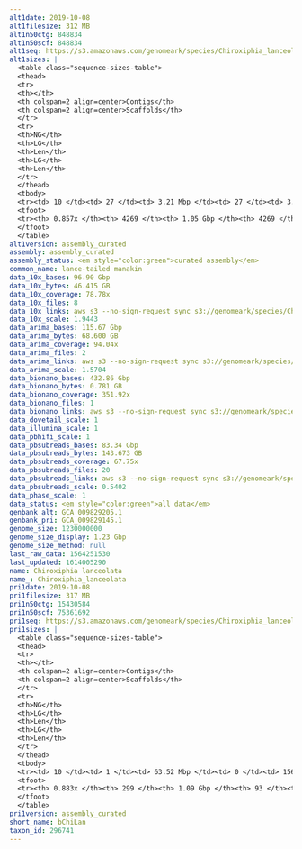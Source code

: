 ```yaml
---
alt1date: 2019-10-08
alt1filesize: 312 MB
alt1n50ctg: 848834
alt1n50scf: 848834
alt1seq: https://s3.amazonaws.com/genomeark/species/Chiroxiphia_lanceolata/bChiLan1/assembly_curated/bChiLan1.alt.cur.20191008.fasta.gz
alt1sizes: |
  <table class="sequence-sizes-table">
  <thead>
  <tr>
  <th></th>
  <th colspan=2 align=center>Contigs</th>
  <th colspan=2 align=center>Scaffolds</th>
  </tr>
  <tr>
  <th>NG</th>
  <th>LG</th>
  <th>Len</th>
  <th>LG</th>
  <th>Len</th>
  </tr>
  </thead>
  <tbody>
  <tr><td> 10 </td><td> 27 </td><td> 3.21 Mbp </td><td> 27 </td><td> 3.21 Mbp </td></tr>  <tr><td> 20 </td><td> 75 </td><td> 2.13 Mbp </td><td> 75 </td><td> 2.13 Mbp </td></tr>  <tr><td> 30 </td><td> 145 </td><td> 1.52 Mbp </td><td> 145 </td><td> 1.52 Mbp </td></tr>  <tr><td> 40 </td><td> 238 </td><td> 1.18 Mbp </td><td> 238 </td><td> 1.18 Mbp </td></tr>  <tr style="background-color:#cccccc;"><td> 50 </td><td> 361 </td><td> 0.85 Mbp </td><td> 361 </td><td> 0.85 Mbp </td></tr>  <tr><td> 60 </td><td> 537 </td><td> 0.55 Mbp </td><td> 537 </td><td> 0.55 Mbp </td></tr>  <tr><td> 70 </td><td> 861 </td><td> 0.24 Mbp </td><td> 861 </td><td> 0.24 Mbp </td></tr>  <tr><td> 80 </td><td> 2183 </td><td> 52.83 Kbp </td><td> 2183 </td><td> 52.83 Kbp </td></tr>  <tr><td> 90 </td><td> - </td><td> - </td><td> - </td><td> - </td></tr>  <tr><td> 100 </td><td> - </td><td> - </td><td> - </td><td> - </td></tr>  </tbody>
  <tfoot>
  <tr><th> 0.857x </th><th> 4269 </th><th> 1.05 Gbp </th><th> 4269 </th><th> 1.05 Gbp </th></tr>
  </tfoot>
  </table>
alt1version: assembly_curated
assembly: assembly_curated
assembly_status: <em style="color:green">curated assembly</em>
common_name: lance-tailed manakin
data_10x_bases: 96.90 Gbp
data_10x_bytes: 46.415 GB
data_10x_coverage: 78.78x
data_10x_files: 8
data_10x_links: aws s3 --no-sign-request sync s3://genomeark/species/Chiroxiphia_lanceolata/bChiLan1/genomic_data/10x/ .<br>
data_10x_scale: 1.9443
data_arima_bases: 115.67 Gbp
data_arima_bytes: 68.600 GB
data_arima_coverage: 94.04x
data_arima_files: 2
data_arima_links: aws s3 --no-sign-request sync s3://genomeark/species/Chiroxiphia_lanceolata/bChiLan1/genomic_data/arima/ .<br>
data_arima_scale: 1.5704
data_bionano_bases: 432.86 Gbp
data_bionano_bytes: 0.781 GB
data_bionano_coverage: 351.92x
data_bionano_files: 1
data_bionano_links: aws s3 --no-sign-request sync s3://genomeark/species/Chiroxiphia_lanceolata/bChiLan1/genomic_data/bionano/ .<br>
data_dovetail_scale: 1
data_illumina_scale: 1
data_pbhifi_scale: 1
data_pbsubreads_bases: 83.34 Gbp
data_pbsubreads_bytes: 143.673 GB
data_pbsubreads_coverage: 67.75x
data_pbsubreads_files: 20
data_pbsubreads_links: aws s3 --no-sign-request sync s3://genomeark/species/Chiroxiphia_lanceolata/bChiLan1/genomic_data/pacbio/ . --exclude "*ccs*bam*"<br>
data_pbsubreads_scale: 0.5402
data_phase_scale: 1
data_status: <em style="color:green">all data</em>
genbank_alt: GCA_009829205.1
genbank_pri: GCA_009829145.1
genome_size: 1230000000
genome_size_display: 1.23 Gbp
genome_size_method: null
last_raw_data: 1564251530
last_updated: 1614005290
name: Chiroxiphia lanceolata
name_: Chiroxiphia_lanceolata
pri1date: 2019-10-08
pri1filesize: 317 MB
pri1n50ctg: 15430584
pri1n50scf: 75361692
pri1seq: https://s3.amazonaws.com/genomeark/species/Chiroxiphia_lanceolata/bChiLan1/assembly_curated/bChiLan1.pri.cur.20191008.fasta.gz
pri1sizes: |
  <table class="sequence-sizes-table">
  <thead>
  <tr>
  <th></th>
  <th colspan=2 align=center>Contigs</th>
  <th colspan=2 align=center>Scaffolds</th>
  </tr>
  <tr>
  <th>NG</th>
  <th>LG</th>
  <th>Len</th>
  <th>LG</th>
  <th>Len</th>
  </tr>
  </thead>
  <tbody>
  <tr><td> 10 </td><td> 1 </td><td> 63.52 Mbp </td><td> 0 </td><td> 156.34 Mbp </td></tr>  <tr><td> 20 </td><td> 4 </td><td> 33.55 Mbp </td><td> 1 </td><td> 120.40 Mbp </td></tr>  <tr><td> 30 </td><td> 8 </td><td> 27.94 Mbp </td><td> 2 </td><td> 117.28 Mbp </td></tr>  <tr><td> 40 </td><td> 13 </td><td> 21.53 Mbp </td><td> 4 </td><td> 75.61 Mbp </td></tr>  <tr style="background-color:#cccccc;"><td> 50 </td><td> 20 </td><td style="background-color:#88ff88;"> 15.43 Mbp </td><td> 5 </td><td style="background-color:#88ff88;"> 75.36 Mbp </td></tr>  <tr><td> 60 </td><td> 29 </td><td> 11.78 Mbp </td><td> 8 </td><td> 37.67 Mbp </td></tr>  <tr><td> 70 </td><td> 41 </td><td> 7.73 Mbp </td><td> 12 </td><td> 21.53 Mbp </td></tr>  <tr><td> 80 </td><td> 63 </td><td> 3.34 Mbp </td><td> 19 </td><td> 15.08 Mbp </td></tr>  <tr><td> 90 </td><td> - </td><td> - </td><td> - </td><td> - </td></tr>  <tr><td> 100 </td><td> - </td><td> - </td><td> - </td><td> - </td></tr>  </tbody>
  <tfoot>
  <tr><th> 0.883x </th><th> 299 </th><th> 1.09 Gbp </th><th> 93 </th><th> 1.09 Gbp </th></tr>
  </tfoot>
  </table>
pri1version: assembly_curated
short_name: bChiLan
taxon_id: 296741
---
```

